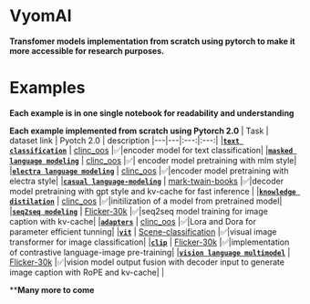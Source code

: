 # VyomAI
**Transfomer models implementation from scratch using pytorch to make it more accessible for research purposes.** 

# Examples
**Each example is in one single notebook for readability and understanding**

**Each example implemented from scratch using Pytorch 2.0**
| Task | dataset link | Pyotch 2.0 | description
|---|---|:---:|:---:|
|[**`text classification`**](https://) | [clinc_oos](https://www.kaggle.com/code/ajax0564/data-for-distilation) |✅|encoder model for text classification|
|[**`masked language modeling`**](https://) | [clinc_oos](https://www.kaggle.com/code/ajax0564/data-for-distilation) |✅| encoder model pretraining with mlm style| 
|[**`electra language modeling`**](https://) | [clinc_oos](https://www.kaggle.com/code/ajax0564/data-for-distilation) |✅|encoder model pretraining with electra style| 
|[**`casual language-modeling`**](https://) | [mark-twain-books](https://www.kaggle.com/datasets/msinger007/mark-twain-books) |✅|decoder model pretraining with gpt style and kv-cache for fast inference | 
|[**`knowledge distilation`**](https://) | [clinc_oos](https://www.kaggle.com/code/ajax0564/data-for-distilation) |✅|initilization of a model from pretrained model|
|[**`seq2seq modeling`**](https://) | [Flicker-30k](https://www.kaggle.com/datasets/adityajn105/flickr30k) |✅|seq2seq model training for image caption with kv-cache|
|[**`adapters`**](https://) | [clinc_oos](https://www.kaggle.com/code/ajax0564/data-for-distilation) |✅|Lora and Dora for parameter efficient tunning|
|[**`vit`**](https://) | [Scene-classification](https://www.kaggle.com/datasets/nitishabharathi/scene-classification) |✅|visual image transformer for image classification|
|[**`clip`**](https://) | [Flicker-30k](https://www.kaggle.com/datasets/adityajn105/flickr30k) |✅|implementation of contrastive language-image pre-training|
|[**`vision language multimodel`**](https://) | [Flicker-30k](https://www.kaggle.com/datasets/adityajn105/flickr30k) |✅|vision model output fusion with decoder input to generate image caption with RoPE and kv-cache| |

****Many more to come**